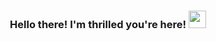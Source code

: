 <h3 align='center'>
    Hello there! I'm thrilled you're here! <img src='https://media.giphy.com/media/SScTyz7dQ0Gf7c9dZ9/giphy.gif?cid=ecf05e47g9y70juyajsxwv8hnqqs1xszgmq46l5zlmts5x2p&ep=v1_gifs_related&rid=giphy.gif&ct=g' width='28'>
</h3>
